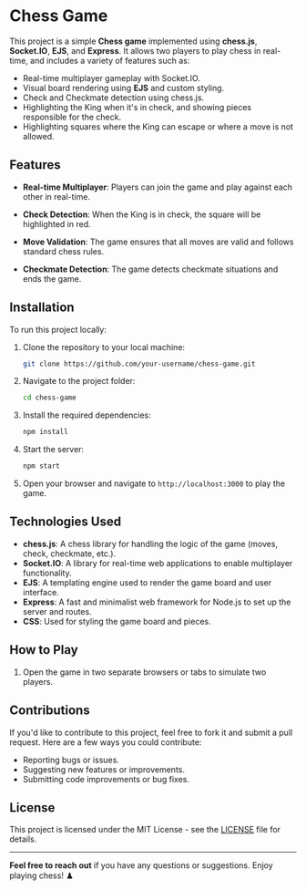 # Chess Game 

This project is a simple **Chess game** implemented using **chess.js**, **Socket.IO**, **EJS**, and **Express**. It allows two players to play chess in real-time, and includes a variety of features such as:

- Real-time multiplayer gameplay with Socket.IO.
- Visual board rendering using **EJS** and custom styling.
- Check and Checkmate detection using chess.js.
- Highlighting the King when it's in check, and showing pieces responsible for the check.
- Highlighting squares where the King can escape or where a move is not allowed.

## Features

- **Real-time Multiplayer**: Players can join the game and play against each other in real-time.
- **Check Detection**: When the King is in check, the square will be highlighted in red.

- **Move Validation**: The game ensures that all moves are valid and follows standard chess rules.
- **Checkmate Detection**: The game detects checkmate situations and ends the game.

## Installation

To run this project locally:

1. Clone the repository to your local machine:

    ```bash
    git clone https://github.com/your-username/chess-game.git
    ```

2. Navigate to the project folder:

    ```bash
    cd chess-game
    ```

3. Install the required dependencies:

    ```bash
    npm install
    ```

4. Start the server:

    ```bash
    npm start
    ```

5. Open your browser and navigate to `http://localhost:3000` to play the game.

## Technologies Used

- **chess.js**: A chess library for handling the logic of the game (moves, check, checkmate, etc.).
- **Socket.IO**: A library for real-time web applications to enable multiplayer functionality.
- **EJS**: A templating engine used to render the game board and user interface.
- **Express**: A fast and minimalist web framework for Node.js to set up the server and routes.
- **CSS**: Used for styling the game board and pieces.

## How to Play

1. Open the game in two separate browsers or tabs to simulate two players.

## Contributions

If you'd like to contribute to this project, feel free to fork it and submit a pull request. Here are a few ways you could contribute:

- Reporting bugs or issues.
- Suggesting new features or improvements.
- Submitting code improvements or bug fixes.

## License

This project is licensed under the MIT License - see the [LICENSE](LICENSE) file for details.

---

**Feel free to reach out** if you have any questions or suggestions. Enjoy playing chess! ♟️
